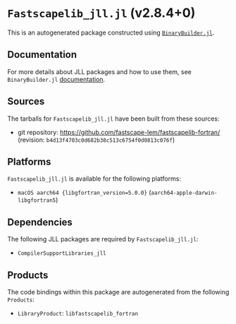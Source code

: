 # `Fastscapelib_jll.jl` (v2.8.4+0)

This is an autogenerated package constructed using [`BinaryBuilder.jl`](https://github.com/JuliaPackaging/BinaryBuilder.jl).

## Documentation

For more details about JLL packages and how to use them, see `BinaryBuilder.jl` [documentation](https://docs.binarybuilder.org/stable/jll/).

## Sources

The tarballs for `Fastscapelib_jll.jl` have been built from these sources:

* git repository: https://github.com/fastscape-lem/fastscapelib-fortran/ (revision: `b4d13f4703c0d682b38c513c6754f0d0813c076f`)

## Platforms

`Fastscapelib_jll.jl` is available for the following platforms:

* `macOS aarch64 {libgfortran_version=5.0.0}` (`aarch64-apple-darwin-libgfortran5`)

## Dependencies

The following JLL packages are required by `Fastscapelib_jll.jl`:

* `CompilerSupportLibraries_jll`

## Products

The code bindings within this package are autogenerated from the following `Products`:

* `LibraryProduct`: `libfastscapelib_fortran`
